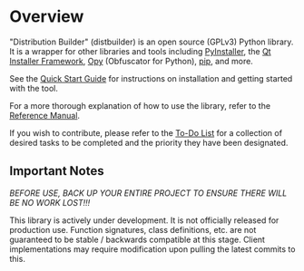 # Overview 

"Distribution Builder" (distbuilder) is an open source (GPLv3) Python library.
It is a wrapper for other libraries and tools including [PyInstaller](http://www.pyinstaller.org), 
the [Qt Installer Framework](http://doc.qt.io/qtinstallerframework), [Opy](https://pypi.org/project/opy-distbuilder/) (Obfuscator for Python), [pip](https://pypi.org/project/pip/), and more.  

See the [Quick Start Guide](QuickStart.md) for instructions on installation 
and getting started with the tool.

For a more thorough explanation of how to use the 
library, refer to the [Reference Manual](Reference.md).
	
If you wish to contribute, please refer to the [To-Do List](ToDo.md) 
for a collection of desired tasks to be completed and the priority 
they have been designated.
	
## Important Notes

*BEFORE USE, BACK UP YOUR ENTIRE PROJECT TO ENSURE THERE WILL 
BE NO WORK LOST!!!* 

This library is actively under development. It is not 
officially released for production use. Function 
signatures, class definitions, etc. are not 
guaranteed to be stable / backwards compatible at 
this stage.  Client implementations may require 
modification upon pulling the latest commits to this.
